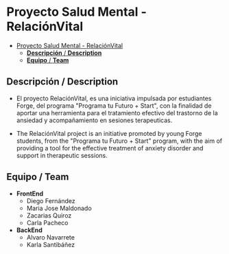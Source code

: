 # Proyecto Salud Mental - RelaciónVital 

- [Proyecto Salud Mental - RelaciónVital](#proyecto-salud-mental---relaciónvital)
  - [**Descripción** / **Description**](#descripción--description)
  - [**Equipo** / **Team**](#equipo--team)


## **Descripción** / **Description**
  - El proyecto RelaciónVital, es una iniciativa impulsada por estudiantes Forge, del programa "Programa tu Futuro + Start", con la finalidad de aportar una herramienta para el tratamiento efectivo del trastorno de la ansiedad y acompañamiento en sesiones terapeuticas.

  - The RelaciónVital project is an initiative promoted by young Forge students, from the "Programa tu Futuro + Start" program, with the aim of providing a tool for the effective treatment of anxiety disorder and support in therapeutic sessions.

##  **Equipo** / **Team**
  - **FrontEnd**
    -  Diego Fernández
    -  Maria Jose Maldonado
    -  Zacarias Quiroz
    -  Carla Pacheco
  - **BackEnd**
    -  Alvaro Navarrete
    -  Karla Santibáñez




